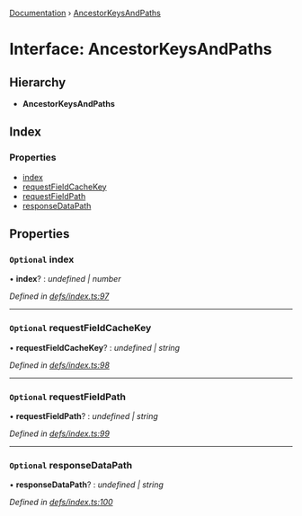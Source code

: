 [Documentation](../README.md) › [AncestorKeysAndPaths](ancestorkeysandpaths.md)

# Interface: AncestorKeysAndPaths

## Hierarchy

* **AncestorKeysAndPaths**

## Index

### Properties

* [index](ancestorkeysandpaths.md#optional-index)
* [requestFieldCacheKey](ancestorkeysandpaths.md#optional-requestfieldcachekey)
* [requestFieldPath](ancestorkeysandpaths.md#optional-requestfieldpath)
* [responseDataPath](ancestorkeysandpaths.md#optional-responsedatapath)

## Properties

### `Optional` index

• **index**? : *undefined | number*

*Defined in [defs/index.ts:97](https://github.com/badbatch/graphql-box/blob/7974018/packages/cache-manager/src/defs/index.ts#L97)*

___

### `Optional` requestFieldCacheKey

• **requestFieldCacheKey**? : *undefined | string*

*Defined in [defs/index.ts:98](https://github.com/badbatch/graphql-box/blob/7974018/packages/cache-manager/src/defs/index.ts#L98)*

___

### `Optional` requestFieldPath

• **requestFieldPath**? : *undefined | string*

*Defined in [defs/index.ts:99](https://github.com/badbatch/graphql-box/blob/7974018/packages/cache-manager/src/defs/index.ts#L99)*

___

### `Optional` responseDataPath

• **responseDataPath**? : *undefined | string*

*Defined in [defs/index.ts:100](https://github.com/badbatch/graphql-box/blob/7974018/packages/cache-manager/src/defs/index.ts#L100)*
